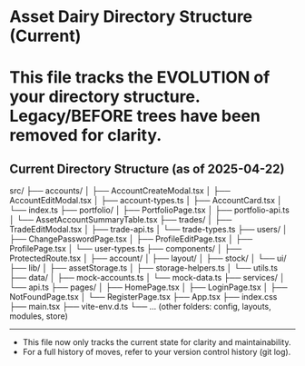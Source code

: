 # Asset Dairy Directory Structure (Current)

# This file tracks the EVOLUTION of your directory structure. Legacy/BEFORE trees have been removed for clarity.

## Current Directory Structure (as of 2025-04-22)

src/
├── accounts/
│   ├── AccountCreateModal.tsx
│   ├── AccountEditModal.tsx
│   ├── account-types.ts
│   ├── AccountCard.tsx
│   └── index.ts
├── portfolio/
│   ├── PortfolioPage.tsx
│   ├── portfolio-api.ts
│   └── AssetAccountSummaryTable.tsx
├── trades/
│   ├── TradeEditModal.tsx
│   ├── trade-api.ts
│   └── trade-types.ts
├── users/
│   ├── ChangePasswordPage.tsx
│   ├── ProfileEditPage.tsx
│   ├── ProfilePage.tsx
│   └── user-types.ts
├── components/
│   ├── ProtectedRoute.tsx
│   ├── account/
│   ├── layout/
│   ├── stock/
│   └── ui/
├── lib/
│   ├── assetStorage.ts
│   ├── storage-helpers.ts
│   └── utils.ts
├── data/
│   ├── mock-accounts.ts
│   └── mock-data.ts
├── services/
│   └── api.ts
├── pages/
│   ├── HomePage.tsx
│   ├── LoginPage.tsx
│   ├── NotFoundPage.tsx
│   └── RegisterPage.tsx
├── App.tsx
├── index.css
├── main.tsx
├── vite-env.d.ts
└── ... (other folders: config, layouts, modules, store)

---

- This file now only tracks the current state for clarity and maintainability.
- For a full history of moves, refer to your version control history (git log).
